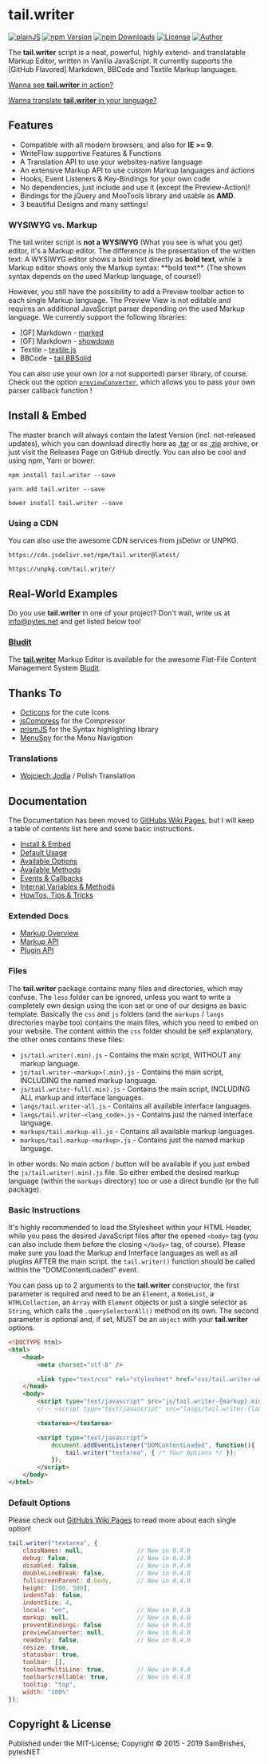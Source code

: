tail.writer
============
[![plainJS](https://s.pytes.net/cb2d2d94)](https://s.pytes.net/305f45f2)
[![npm Version](https://s.pytes.net/79c4dbb4)](https://s.pytes.net/f6deba28)
[![npm Downloads](https://s.pytes.net/d84c0033)](https://s.pytes.net/f6deba28)
[![License](https://s.pytes.net/8257ac72)](LICENSE.md)
[![Author](https://s.pytes.net/5542d1fa)](https://s.pytes.net/5be37d0a)

The **tail.writer** script is a neat, powerful, highly extend- and translatable Markup Editor,
written in Vanilla JavaScript. It currently supports the [GitHub Flavored] Markdown, BBCode and
Textile Markup languages.

[Wanna see **tail.writer** in action?](https://github.pytes.net/tail.writer)

[Wanna translate **tail.writer** in your language?](https://github.com/pytesNET/tail.writer/wiki/Help-Translating)

Features
--------
-   Compatible with all modern browsers, and also for **IE >= 9**.
-   WriteFlow supportive Features & Functions
-   A Translation API to use your websites-native language
-   An extensive Markup API to use custom Markup languages and actions
-   Hooks, Event Listeners & Key-Bindings for your own code
-   No dependencies, just include and use it (except the Preview-Action)!
-   Bindings for the jQuery and MooTools library and usable as **AMD**.
-   3 beautiful Designs and many settings!

### WYSIWYG vs. Markup
The tail.writer script is **not a WYSIWYG** (What you see is what you get) editor, it's a Markup
editor. The difference is the presentation of the written text: A WYSIWYG editor shows a bold text
directly as **bold text**, while a Markup editor shows only the Markup syntax: \*\*bold text\*\*.
(The shown syntax depends on the used Markup language, of course!)

However, you still have the possibility to add a Preview toolbar action to each single Markup
language. The Preview View is not editable and requires an additional JavaScript parser depending
on the used Markup language. We currently support the following libraries:

-   [GF] Markdown - [marked](https://github.com/markedjs/marked)
-   [GF] Markdown - [showdown](https://github.com/showdownjs/showdown)
-   Textile - [textile.js](https://github.com/borgar/textile-js)
-   BBCode - [tail.BBSolid](https://github.com/pytesNET/tail.BBSolid)

You can also use your own (or a not supported) parser library, of course. Check out the option
[`previewConverter`](https://github.com/pytesNET/tail.writer/wiki/Available-Options#previewconverter),
which allows you to pass your own parser callback function !

Install & Embed
---------------
The master branch will always contain the latest Version (incl. not-released updates), which you can
download directly here as [.tar](https://github.com/pytesNET/tail.writer/tarball/master) or as
[.zip](https://github.com/pytesNET/tail.writer/zipball/master) archive, or just visit the Releases
Page on GitHub directly. You can also be cool and using npm, Yarn or bower:

```markup
npm install tail.writer --save
```

```markup
yarn add tail.writer --save
```

```markup
bower install tail.writer --save
```

### Using a CDN
You can also use the awesome CDN services from jsDelivr or UNPKG.

```markup
https://cdn.jsdelivr.net/npm/tail.writer@latest/
```

```markup
https://unpkg.com/tail.writer/
```

Real-World Examples
-------------------
Do you use **tail.writer** in one of your project? Don't wait, write us at info@pytes.net and get
listed below too!

### [Bludit](https://github.com/bludit/bludit)
The [**tail.writer**](https://github.com/bludit-plugins/tail.writer) Markup Editor is available for
the awesome Flat-File Content Management System [Bludit](https://github.com/bludit/bludit).

Thanks To
---------
-   [Octicons](https://octicons.github.com/) for the cute Icons
-   [jsCompress](https://jscompress.com/) for the Compressor
-   [prismJS](https://prismjs.com) for the Syntax highlighting library
-   [MenuSpy](https://github.com/lcdsantos/menuspy) for the Menu Navigation

### Translations
-   [Wojciech Jodla](https://github.com/Joduai) / Polish Translation

Documentation
-------------
The Documentation has been moved to [GitHubs Wiki Pages](https://github.com/pytesNET/tail.writer/wiki),
but I will keep a table of contents list here and some basic instructions.

-   [Install & Embed](https://github.com/pytesNET/tail.writer/wiki/Instructions)
-   [Default Usage](https://github.com/pytesNET/tail.writer/wiki/Default-Usage)
-   [Available Options](https://github.com/pytesNET/tail.writer/wiki/Available-Options)
-   [Available Methods](https://github.com/pytesNET/tail.writer/wiki/Available-Methods)
-   [Events & Callbacks](https://github.com/pytesNET/tail.writer/wiki/Callback-Handler)
-   [Internal Variables & Methods](https://github.com/pytesNET/tail.writer/wiki/Internal)
-   [HowTos, Tips & Tricks](https://github.com/pytesNET/tail.writer/wiki/How-Tos)

### Extended Docs
-   [Markup Overview](https://github.com/pytesNET/tail.writer/wiki/Markup%3A-Overview)
-   [Markup API](https://github.com/pytesNET/tail.writer/wiki/Markup%3A-API)
-   [Plugin API](https://github.com/pytesNET/tail.writer/wiki/Plugin%3A-API)

### Files
The **tail.writer** package contains many files and directories, which may confuse. The `less`
folder can be ignored, unless you want to write a completely own design using the icon set or
one of our designs as basic template. Basically the `css` and `js` folders (and the `markups` /
`langs` directories maybe too) contains the main files, which you need to embed on your website.
The content within the `css` folder should be self explanatory, the other ones contains these files:

-   `js/tail.writer(.min).js` - Contains the main script, WITHOUT any markup language.
-   `js/tail.writer-<markup>(.min).js` - Contains the main script, INCLUDING the named markup language.
-   `js/tail.writer-full(.min).js` - Contains the main script, INCLUDING ALL markup and interface languages.
-   `langs/tail.writer-all.js` - Contains all available interface languages.
-   `langs/tail.writer-<lang_code>.js` - Contains just the named interface language.
-   `markups/tail.markup-all.js` - Contains all available markup languages.
-   `markups/tail.markup-<markup>.js` - Contains just the named markup language.

In other words: No main action / button will be available if you just embed the `js/tail.writer(.min).js`
file. So either embed the desired markup language (within the `markups` directory) too or use a
direct bundle (or the full package).

### Basic Instructions
It's highly recommended to load the Stylesheet within your HTML Header, while you pass the
desired JavaScript files after the opened `<body>` tag (you can also include them before the
closing `</body>` tag, of course). Please make sure you load the Markup and Interface languages as
well as all plugins AFTER the main script. the `tail.writer()` function should be called within
the "DOMContentLoaded" event.

You can pass up to 2 arguments to the **tail.writer** constructor, the first parameter is required
and need to be an `Element`, a `NodeList`, a `HTMLCollection`, an `Array` with `Element` objects or
just a single selector as `String`, which calls the `.querySelectorAll()` method on its own.
The second parameter is optional and, if set, MUST be an `object` with your **tail.writer** options.

```html
<!DOCTYPE html>
<html>
    <head>
        <meta charset="utf-8" />

        <link type="text/css" rel="stylesheet" href="css/tail.writer-white.min.css" />
    </head>
    <body>
        <script type="text/javascript" src="js/tail.writer-{markup}.min.js"></script>
        <!-- <script type="text/javascript" src="langs/tail.writer-{lang}.js"></script> -->

        <textarea></textarea>

        <script type="text/javascript">
            document.addEventListener("DOMContentLoaded", function(){
                tail.writer("textarea", { /* Your Options */ });
            });
        </script>
    </body>
</html>
```

### Default Options
Please check out [GitHubs Wiki Pages](https://github.com/pytesNET/tail.writer/wiki/Available-Options)
to read more about each single option!

```javascript
tail.writer("textarea", {
    classNames: null,               // New in 0.4.0
    debug: false,                   // New in 0.4.0
    disabled: false,                // New in 0.4.0
    doubleLineBreak: false,         // New in 0.4.0
    fullscreenParent: d.body,       // New in 0.4.0
    height: [200, 500],
    indentTab: false,
    indentSize: 4,
    locale: "en",                   // New in 0.4.0
    markup: null,                   // New in 0.4.0
    preventBindings: false          // New in 0.4.0
    previewConverter: null,         // New in 0.4.0
    readonly: false,                // New in 0.4.0
    resize: true,
    statusbar: true,
    toolbar: [],
    toolbarMultiLine: true,         // New in 0.4.0
    toolbarScrollable: true,        // New in 0.4.0
    tooltip: "top",
    width: "100%"
});
```

Copyright & License
-------------------
Published under the MIT-License; Copyright © 2015 - 2019 SamBrishes, pytesNET
